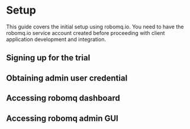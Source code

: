 # Setup

This guide covers the initial setup using robomq.io. You need to have the robomq.io service account created before proceeding with client application development and integration.

## Signing up for the trial
## Obtaining admin user credential
## Accessing robomq dashboard
## Accessing robomq admin GUI
